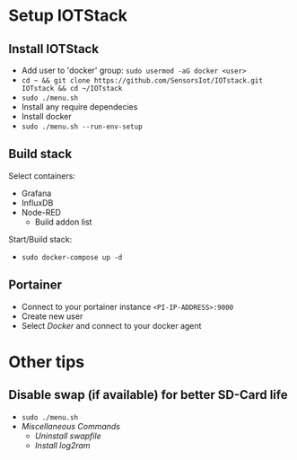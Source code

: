 # Setup IOTStack

## Install IOTStack
-  Add user to 'docker' group: `sudo usermod -aG docker <user>`
- `cd ~ && git clone https://github.com/SensorsIot/IOTstack.git IOTstack && cd ~/IOTstack`
- `sudo ./menu.sh`
- Install any require dependecies
- Install docker
- `sudo ./menu.sh --run-env-setup`

## Build stack
Select containers:
  - Grafana
  - InfluxDB
  - Node-RED
    - Build addon list

Start/Build stack:
- `sudo docker-compose up -d`

## Portainer
- Connect to your portainer instance `<PI-IP-ADDRESS>:9000`
- Create new user
- Select *Docker* and connect to your docker agent

# Other tips

## Disable swap (if available) for better SD-Card life
- `sudo ./menu.sh`
- *Miscellaneous Commands*
  - *Uninstall swapfile*
  - *Install log2ram*